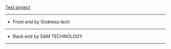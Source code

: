<a href="https://mature-minta-samtechnology-54ce73dc.koyeb.app/">Test project</a>

---

- Front end by Godness tech

---

- Back end by SAM TECHNOLOGY

---
